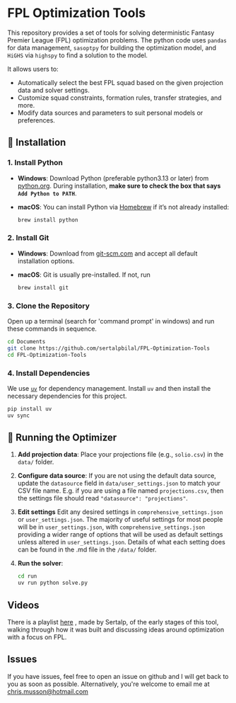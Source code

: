 
# FPL Optimization Tools

This repository provides a set of tools for solving deterministic Fantasy Premier League (FPL) optimization problems. The python code uses `pandas` for data management, `sasoptpy` for building the optimization model, and `HiGHS` via `highspy` to find a solution to the model.

It allows users to:
- Automatically select the best FPL squad based on the given projection data and solver settings.
- Customize squad constraints, formation rules, transfer strategies, and more.
- Modify data sources and parameters to suit personal models or preferences.


## 🔧 Installation
### 1. Install Python
-  **Windows**:
Download Python (preferable python3.13 or later) from [python.org](https://www.python.org/downloads/).
During installation, **make sure to check the box that says `Add Python to PATH`**.

-  **macOS**:
You can install Python via [Homebrew](https://brew.sh/) if it’s not already installed:
	```bash
	brew install python
	```

### 2. Install Git

-  **Windows**:
Download from [git-scm.com](https://git-scm.com/download/win) and accept all default installation options.

-  **macOS**:
Git is usually pre-installed. If not, run
	```bash
	brew install git
	```

### 3. Clone the Repository
Open up a terminal (search for 'command prompt' in windows) and run these commands in sequence.
```bash
cd Documents
git clone https://github.com/sertalpbilal/FPL-Optimization-Tools
cd FPL-Optimization-Tools
```

### 4. Install Dependencies
We use [`uv`](https://docs.astral.sh/uv/) for dependency management.  Install `uv` and then install the necessary dependencies for this project.
```bash
pip install uv
uv sync
```
## 🚀 Running the Optimizer


1.  **Add projection data**:
Place your projections file (e.g., `solio.csv`) in the `data/` folder.

2.  **Configure data source**:
If you are not using the default data source, update the `datasource` field in `data/user_settings.json` to match your CSV file name. E.g. if you are using a file named `projections.csv`, then the settings file should read `"datasource": "projections"`.

3. **Edit settings**
Edit any desired settings in `comprehensive_settings.json` or `user_settings.json`.  The majority of useful settings for most people will be in `user_settings.json`, with `comprehensive_settings.json` providing a wider range of options that will be used as default settings unless altered in `user_settings.json`. Details of what each setting does can be found in the .md file in the `/data/` folder.

5.  **Run the solver**:
	```bash
	cd run
	uv run python solve.py
	```

## Videos
There is a playlist [here](https://www.youtube.com/playlist?list=PLrIyJJU8_viOags1yudB_wyafRuTNs1Ed) , made by Sertalp, of the early stages of this tool, walking through how it was built and discussing ideas around optimization with a focus on FPL.

## Issues
If you have issues, feel free to open an issue on github and I will get back to you as soon as possible. Alternatively, you're welcome to email me at chris.musson@hotmail.com
